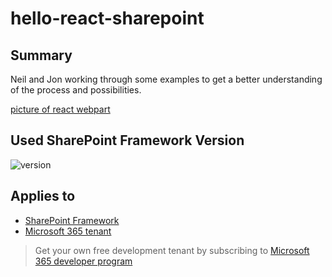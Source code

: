 # hello-react-sharepoint

## Summary

Neil and Jon working through some examples to get a better understanding of the process and possibilities.

[picture of react webpart](https://res.cloudinary.com/brazilnut/image/upload/v1619614527/2021-04-28_07_48_54-SharePoint_Web_Part_Workbench_-_Brave_rvmlbu.png)

## Used SharePoint Framework Version

![version](https://img.shields.io/badge/version-1.11-green.svg)

## Applies to

- [SharePoint Framework](https://aka.ms/spfx)
- [Microsoft 365 tenant](https://docs.microsoft.com/en-us/sharepoint/dev/spfx/set-up-your-developer-tenant)

> Get your own free development tenant by subscribing to [Microsoft 365 developer program](http://aka.ms/o365devprogram)
